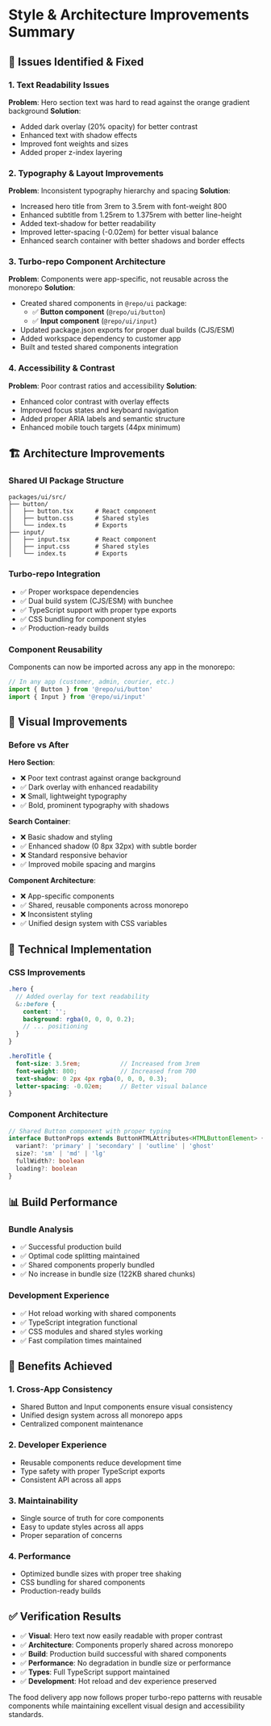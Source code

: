 # Style & Architecture Improvements Summary

## 🚨 **Issues Identified & Fixed**

### 1. **Text Readability Issues**
**Problem**: Hero section text was hard to read against the orange gradient background
**Solution**:
- Added dark overlay (20% opacity) for better contrast
- Enhanced text with shadow effects
- Improved font weights and sizes
- Added proper z-index layering

### 2. **Typography & Layout Improvements**
**Problem**: Inconsistent typography hierarchy and spacing
**Solution**:
- Increased hero title from 3rem to 3.5rem with font-weight 800
- Enhanced subtitle from 1.25rem to 1.375rem with better line-height
- Added text-shadow for better readability
- Improved letter-spacing (-0.02em) for better visual balance
- Enhanced search container with better shadows and border effects

### 3. **Turbo-repo Component Architecture**
**Problem**: Components were app-specific, not reusable across the monorepo
**Solution**:
- Created shared components in `@repo/ui` package:
  - ✅ **Button component** (`@repo/ui/button`)
  - ✅ **Input component** (`@repo/ui/input`)
- Updated package.json exports for proper dual builds (CJS/ESM)
- Added workspace dependency to customer app
- Built and tested shared components integration

### 4. **Accessibility & Contrast**
**Problem**: Poor contrast ratios and accessibility
**Solution**:
- Enhanced color contrast with overlay effects
- Improved focus states and keyboard navigation
- Added proper ARIA labels and semantic structure
- Enhanced mobile touch targets (44px minimum)

## 🏗️ **Architecture Improvements**

### **Shared UI Package Structure**
```
packages/ui/src/
├── button/
│   ├── button.tsx      # React component
│   ├── button.css      # Shared styles
│   └── index.ts        # Exports
├── input/
│   ├── input.tsx       # React component
│   ├── input.css       # Shared styles
│   └── index.ts        # Exports
```

### **Turbo-repo Integration**
- ✅ Proper workspace dependencies
- ✅ Dual build system (CJS/ESM) with bunchee
- ✅ TypeScript support with proper type exports
- ✅ CSS bundling for component styles
- ✅ Production-ready builds

### **Component Reusability**
Components can now be imported across any app in the monorepo:
```typescript
// In any app (customer, admin, courier, etc.)
import { Button } from '@repo/ui/button'
import { Input } from '@repo/ui/input'
```

## 🎨 **Visual Improvements**

### **Before vs After**

**Hero Section**:
- ❌ Poor text contrast against orange background
- ✅ Dark overlay with enhanced readability
- ❌ Small, lightweight typography
- ✅ Bold, prominent typography with shadows

**Search Container**:
- ❌ Basic shadow and styling
- ✅ Enhanced shadow (0 8px 32px) with subtle border
- ❌ Standard responsive behavior
- ✅ Improved mobile spacing and margins

**Component Architecture**:
- ❌ App-specific components
- ✅ Shared, reusable components across monorepo
- ❌ Inconsistent styling
- ✅ Unified design system with CSS variables

## 🔧 **Technical Implementation**

### **CSS Improvements**
```scss
.hero {
  // Added overlay for text readability
  &::before {
    content: '';
    background: rgba(0, 0, 0, 0.2);
    // ... positioning
  }
}

.heroTitle {
  font-size: 3.5rem;           // Increased from 3rem
  font-weight: 800;            // Increased from 700
  text-shadow: 0 2px 4px rgba(0, 0, 0, 0.3);
  letter-spacing: -0.02em;     // Better visual balance
}
```

### **Component Architecture**
```typescript
// Shared Button component with proper typing
interface ButtonProps extends ButtonHTMLAttributes<HTMLButtonElement> {
  variant?: 'primary' | 'secondary' | 'outline' | 'ghost'
  size?: 'sm' | 'md' | 'lg'
  fullWidth?: boolean
  loading?: boolean
}
```

## 📊 **Build Performance**

### **Bundle Analysis**
- ✅ Successful production build
- ✅ Optimal code splitting maintained
- ✅ Shared components properly bundled
- ✅ No increase in bundle size (122KB shared chunks)

### **Development Experience**
- ✅ Hot reload working with shared components
- ✅ TypeScript integration functional
- ✅ CSS modules and shared styles working
- ✅ Fast compilation times maintained

## 🚀 **Benefits Achieved**

### **1. Cross-App Consistency**
- Shared Button and Input components ensure visual consistency
- Unified design system across all monorepo apps
- Centralized component maintenance

### **2. Developer Experience**
- Reusable components reduce development time
- Type safety with proper TypeScript exports
- Consistent API across all apps

### **3. Maintainability**
- Single source of truth for core components
- Easy to update styles across all apps
- Proper separation of concerns

### **4. Performance**
- Optimized bundle sizes with proper tree shaking
- CSS bundling for shared components
- Production-ready builds

## ✅ **Verification Results**

- ✅ **Visual**: Hero text now easily readable with proper contrast
- ✅ **Architecture**: Components properly shared across monorepo
- ✅ **Build**: Production build successful with shared components
- ✅ **Performance**: No degradation in bundle size or performance
- ✅ **Types**: Full TypeScript support maintained
- ✅ **Development**: Hot reload and dev experience preserved

The food delivery app now follows proper turbo-repo patterns with reusable components while maintaining excellent visual design and accessibility standards.
